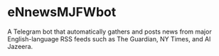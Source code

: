 # eNnewsMJFWbot
A Telegram bot that automatically gathers and posts news from major English-language RSS feeds such as The Guardian, NY Times, and Al Jazeera.
